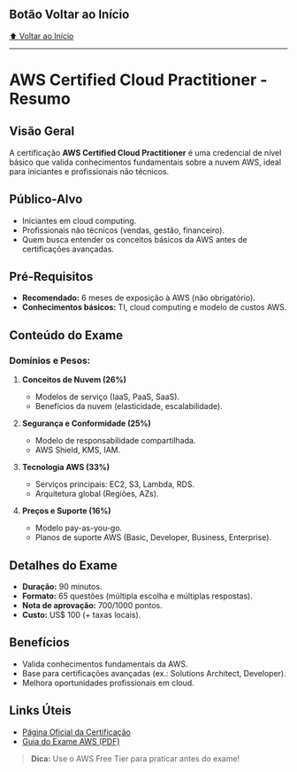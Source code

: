 ## Botão Voltar ao Início
[⬆️ Voltar ao Início](/README.md)

---

# AWS Certified Cloud Practitioner - Resumo  

## Visão Geral  
A certificação **AWS Certified Cloud Practitioner** é uma credencial de nível básico que valida conhecimentos fundamentais sobre a nuvem AWS, ideal para iniciantes e profissionais não técnicos.  

## Público-Alvo  
- Iniciantes em cloud computing.  
- Profissionais não técnicos (vendas, gestão, financeiro).  
- Quem busca entender os conceitos básicos da AWS antes de certificações avançadas.  

## Pré-Requisitos  
- **Recomendado:** 6 meses de exposição à AWS (não obrigatório).  
- **Conhecimentos básicos:** TI, cloud computing e modelo de custos AWS.  

## Conteúdo do Exame  
### Domínios e Pesos:  
1. **Conceitos de Nuvem (26%)**  
   - Modelos de serviço (IaaS, PaaS, SaaS).  
   - Benefícios da nuvem (elasticidade, escalabilidade).  

2. **Segurança e Conformidade (25%)**  
   - Modelo de responsabilidade compartilhada.  
   - AWS Shield, KMS, IAM.  

3. **Tecnologia AWS (33%)**  
   - Serviços principais: EC2, S3, Lambda, RDS.  
   - Arquitetura global (Regiões, AZs).  

4. **Preços e Suporte (16%)**  
   - Modelo pay-as-you-go.  
   - Planos de suporte AWS (Basic, Developer, Business, Enterprise).  

## Detalhes do Exame  
- **Duração:** 90 minutos.  
- **Formato:** 65 questões (múltipla escolha e múltiplas respostas).  
- **Nota de aprovação:** 700/1000 pontos.  
- **Custo:** US$ 100 (+ taxas locais).  

## Benefícios  
- Valida conhecimentos fundamentais da AWS.  
- Base para certificações avançadas (ex.: Solutions Architect, Developer).  
- Melhora oportunidades profissionais em cloud.  

## Links Úteis  
- [Página Oficial da Certificação](https://aws.amazon.com/pt/certification/certified-cloud-practitioner/)  
- [Guia do Exame AWS (PDF)](https://d1.awsstatic.com/pt_BR/training-and-certification/docs-cloud-practitioner/AWS-Certified-Cloud-Practitioner_Exam-Guide.pdf)  

> **Dica:** Use o AWS Free Tier para praticar antes do exame!  